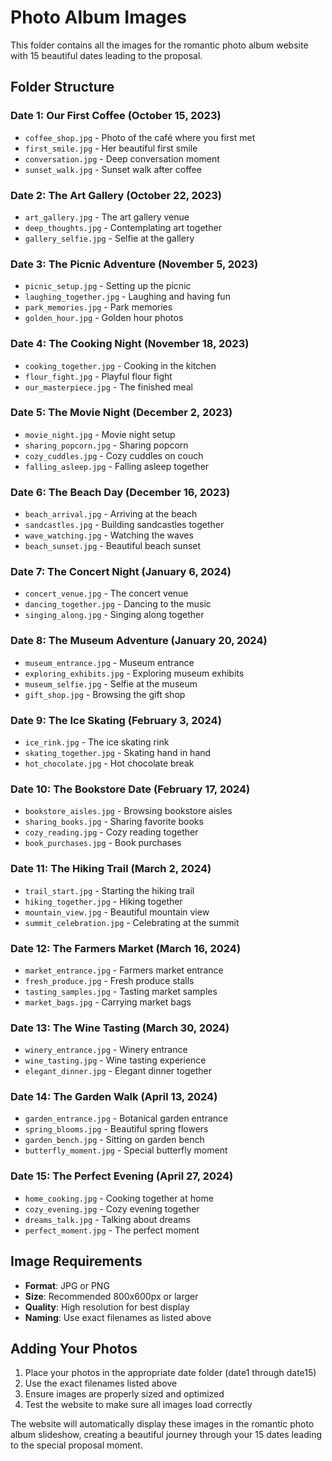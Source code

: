 # Photo Album Images

This folder contains all the images for the romantic photo album website with 15 beautiful dates leading to the proposal.

## Folder Structure

### Date 1: Our First Coffee (October 15, 2023)
- `coffee_shop.jpg` - Photo of the café where you first met
- `first_smile.jpg` - Her beautiful first smile
- `conversation.jpg` - Deep conversation moment
- `sunset_walk.jpg` - Sunset walk after coffee

### Date 2: The Art Gallery (October 22, 2023)
- `art_gallery.jpg` - The art gallery venue
- `deep_thoughts.jpg` - Contemplating art together
- `gallery_selfie.jpg` - Selfie at the gallery

### Date 3: The Picnic Adventure (November 5, 2023)
- `picnic_setup.jpg` - Setting up the picnic
- `laughing_together.jpg` - Laughing and having fun
- `park_memories.jpg` - Park memories
- `golden_hour.jpg` - Golden hour photos

### Date 4: The Cooking Night (November 18, 2023)
- `cooking_together.jpg` - Cooking in the kitchen
- `flour_fight.jpg` - Playful flour fight
- `our_masterpiece.jpg` - The finished meal

### Date 5: The Movie Night (December 2, 2023)
- `movie_night.jpg` - Movie night setup
- `sharing_popcorn.jpg` - Sharing popcorn
- `cozy_cuddles.jpg` - Cozy cuddles on couch
- `falling_asleep.jpg` - Falling asleep together

### Date 6: The Beach Day (December 16, 2023)
- `beach_arrival.jpg` - Arriving at the beach
- `sandcastles.jpg` - Building sandcastles together
- `wave_watching.jpg` - Watching the waves
- `beach_sunset.jpg` - Beautiful beach sunset

### Date 7: The Concert Night (January 6, 2024)
- `concert_venue.jpg` - The concert venue
- `dancing_together.jpg` - Dancing to the music
- `singing_along.jpg` - Singing along together

### Date 8: The Museum Adventure (January 20, 2024)
- `museum_entrance.jpg` - Museum entrance
- `exploring_exhibits.jpg` - Exploring museum exhibits
- `museum_selfie.jpg` - Selfie at the museum
- `gift_shop.jpg` - Browsing the gift shop

### Date 9: The Ice Skating (February 3, 2024)
- `ice_rink.jpg` - The ice skating rink
- `skating_together.jpg` - Skating hand in hand
- `hot_chocolate.jpg` - Hot chocolate break

### Date 10: The Bookstore Date (February 17, 2024)
- `bookstore_aisles.jpg` - Browsing bookstore aisles
- `sharing_books.jpg` - Sharing favorite books
- `cozy_reading.jpg` - Cozy reading together
- `book_purchases.jpg` - Book purchases

### Date 11: The Hiking Trail (March 2, 2024)
- `trail_start.jpg` - Starting the hiking trail
- `hiking_together.jpg` - Hiking together
- `mountain_view.jpg` - Beautiful mountain view
- `summit_celebration.jpg` - Celebrating at the summit

### Date 12: The Farmers Market (March 16, 2024)
- `market_entrance.jpg` - Farmers market entrance
- `fresh_produce.jpg` - Fresh produce stalls
- `tasting_samples.jpg` - Tasting market samples
- `market_bags.jpg` - Carrying market bags

### Date 13: The Wine Tasting (March 30, 2024)
- `winery_entrance.jpg` - Winery entrance
- `wine_tasting.jpg` - Wine tasting experience
- `elegant_dinner.jpg` - Elegant dinner together

### Date 14: The Garden Walk (April 13, 2024)
- `garden_entrance.jpg` - Botanical garden entrance
- `spring_blooms.jpg` - Beautiful spring flowers
- `garden_bench.jpg` - Sitting on garden bench
- `butterfly_moment.jpg` - Special butterfly moment

### Date 15: The Perfect Evening (April 27, 2024)
- `home_cooking.jpg` - Cooking together at home
- `cozy_evening.jpg` - Cozy evening together
- `dreams_talk.jpg` - Talking about dreams
- `perfect_moment.jpg` - The perfect moment

## Image Requirements
- **Format**: JPG or PNG
- **Size**: Recommended 800x600px or larger
- **Quality**: High resolution for best display
- **Naming**: Use exact filenames as listed above

## Adding Your Photos
1. Place your photos in the appropriate date folder (date1 through date15)
2. Use the exact filenames listed above
3. Ensure images are properly sized and optimized
4. Test the website to make sure all images load correctly

The website will automatically display these images in the romantic photo album slideshow, creating a beautiful journey through your 15 dates leading to the special proposal moment.
